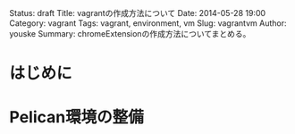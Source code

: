 Status: draft
Title: vagrantの作成方法について
Date: 2014-05-28 19:00
Category: vagrant
Tags: vagrant, environment, vm
Slug: vagrantvm
Author: youske
Summary: chromeExtensionの作成方法についてまとめる。

# はじめに


# Pelican環境の整備
